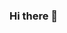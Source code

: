### Hi there 👋

<!--
**burikyali/burikyali** is a ✨ _special_ ✨ repository because its `README.md` (this file) appears on your GitHub profile.

Here are some ideas to get you started:

- 🔭 I'm current working on being alive i guess
- 🌱 I’m currently learning a lot of things. Luckily it also includes AI.
- 👯 I’m looking to collaborate on anything,anytime.
- 💬 Ask me about how i feel on mondays.
- 📫 How to reach me: mrrtheniceguy@gmail.com
- 😄 Pronouns: anything
- ⚡ Fun fact: i dont really know any :(.

